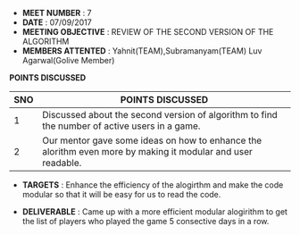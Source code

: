 * **MEET NUMBER** : 7
* **DATE** :  07/09/2017
* **MEETING OBJECTIVE** : REVIEW OF THE SECOND VERSION OF THE ALGORITHM 
* **MEMBERS ATTENTED** : Yahnit(TEAM),Subramanyam(TEAM)
						 Luv Agarwal(Golive Member)

**POINTS DISCUSSED**

SNO | POINTS DISCUSSED
---- | ----
1 | Discussed about the second version of algorithm to find the number of active users in a game.
2 |	Our mentor gave some ideas on how to enhance the alorithm even more by making it modular and user readable.

* **TARGETS** : Enhance the efficiency of the alogirthm and make the code modular so that it will be easy for us to read the code.  

* **DELIVERABLE** : Came up with a more efficient modular alogirithm to get the list of players who played the game 5 consective days in a row.

